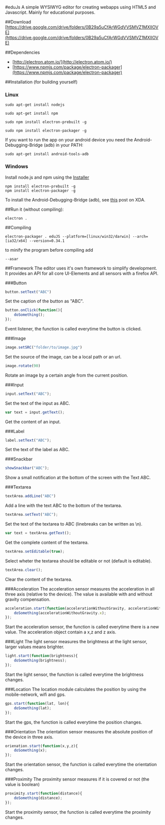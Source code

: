 #eduJs
A simple WYSIWYG editor for creating webapps using HTML5 and Javascript. Mainly for educational purposes.

##Download
[https://drive.google.com/drive/folders/0B29a5uCfArWGdVVSMVZ1MXlIOVE](https://drive.google.com/drive/folders/0B29a5uCfArWGdVVSMVZ1MXlIOVE)

##Dependencies
* [http://electron.atom.io/](http://electron.atom.io/)
* [https://www.npmjs.com/package/electron-packager](https://www.npmjs.com/package/electron-packager)

##Installation (for building yourself)
### Linux
```
sudo apt-get install nodejs

sudo apt-get install npm

sudo npm install electron-prebuilt -g

sudo npm install electron-packager -g

```

If you want to run the app on your android device you need the Android-Debugging-Bridge (adb) in your PATH:
```
sudo apt-get install android-tools-adb
```

### Windows
Install node.js and npm using the [Installer](http://www.nodejs.org)
```
npm install electron-prebuilt -g
npm install electron-packager -g
```

To install the Android-Debugging-Bridge (adb), see [this](http://forum.xda-developers.com/showthread.php?t=2588979) post on XDA.

##Run it (without compiling):
```
electron .
```

##Compiling
```
electron-packager . eduJS --platform=[linux/win32/darwin] --arch=[ia32/x64] --version=0.34.1
```
to minify the program before compiling add 
```
--asar
``` 

##Framework
The editor uses it's own framework to simplify development. It provides an API for all core UI-Elements and all sensors with a firefox API.

###Button
```javascript
button.setText("ABC")
```
Set the caption of the button as "ABC".

```javascript
button.onClick(function(){
    doSomething();
});
```
Event listener, the function is called everytime the button is clicked.

###Image
```javascript
image.setSRC("folder/to/image.jpg")
```
Set the source of the image, can  be a local path or an url.

```javascript
image.rotate(90)
```
Rotate an image by a certain angle from the current position.

###Input
```javascript
input.setText("ABC");
```
Set the text of the input as ABC.
```javascript
var text = input.getText();
```
Get the content of an input.

###Label
```javascript
label.setText("ABC");
```
Set the text of the label as ABC.

###Snackbar
```javascript
showSnackbar("ABC");
```
Show a small notification at the bottom of the screen with the Text ABC.

###Textarea
```javascript
textArea.addLine("ABC")
```
Add a line with the text ABC to the bottom of the textarea.

```javascript
textArea.setText("ABC");
```
Set the text of the textarea to ABC (linebreaks can be written as \n).

```javascript
var text = textArea.getText();
```
Get the complete content of the textarea.

```javascript
textArea.setEditable(true);
```
Select wheter the textarea should be editable or not (default is editable).

```javascript
textArea.clear();
```
Clear the content of the textarea.


###Acceleration
The acceleration sensor measures the acceleration in all three axis (relative to the device). The value is available with and without gravity compensation.
```javascript
acceleration.start(function(accelerationWithoutGravity, accelerationWithGravity){
    doSomething(accelerationWithoutGravity.x);
});
```
Start the acceleration sensor, the function is called everytime there is a new value. The acceleration object contain a x,z and z axis.

###Light
The light sensor measures the brightness at the light sensor, larger values means brighter.
```javascript
light.start(function(brightness){
    doSomething(brightness);
});
```
Start the light sensor, the function is called everytime the brightness changes.

###Location
The location module calculates the position by using the mobile-network, wifi and gps.
```javascript
gps.start(function(lat, lon){
    doSomething(lat);
});
```
Start the gps, the function is called everytime the position changes.

###Orientation
The orientation sensor measures the absolute position of the device in three axis.
```javascript
orienation.start(function(x,y,z){
    doSomething(x);
});
```
Start the orientation sensor, the function is called everytime the orientation changes.

###Proximity
The proximity sensor measures if it is covered or not (the value is boolean)
```javascript
proximity.start(function(distance){
    doSomething(distance);
});
```
Start the proximity sensor, the function is called everytime the proximity changes.


